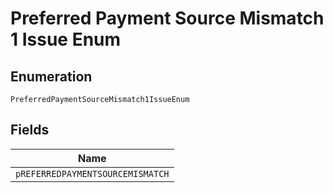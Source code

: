 
# Preferred Payment Source Mismatch 1 Issue Enum

## Enumeration

`PreferredPaymentSourceMismatch1IssueEnum`

## Fields

| Name |
|  --- |
| `pREFERREDPAYMENTSOURCEMISMATCH` |

